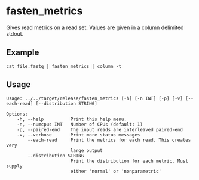 # fasten_metrics

Gives read metrics on a read set.
Values are given in a column delimited stdout.

## Example

```
cat file.fastq | fasten_metrics | column -t
```

## Usage

    Usage: ../../target/release/fasten_metrics [-h] [-n INT] [-p] [-v] [--each-read] [--distribution STRING]
    
    Options:
        -h, --help          Print this help menu.
        -n, --numcpus INT   Number of CPUs (default: 1)
        -p, --paired-end    The input reads are interleaved paired-end
        -v, --verbose       Print more status messages
            --each-read     Print the metrics for each read. This creates very
                            large output
            --distribution STRING
                            Print the distribution for each metric. Must supply
                            either 'normal' or 'nonparametric'
    
